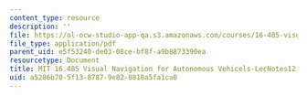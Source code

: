 ```yaml
---
content_type: resource
description: ''
file: https://ol-ocw-studio-app-qa.s3.amazonaws.com/courses/16-485-visual-navigation-for-autonomous-vehicles-vnav-fall-2020/a5286b705f1387879e828818a5fa1ca0_MIT16_485F20_lec12notes.pdf
file_type: application/pdf
parent_uid: e5f53240-de03-08ce-bf8f-a9b8873390ea
resourcetype: Document
title: MIT 16.485 Visual Navigation for Autonomous Vehicels-LecNotes12
uid: a5286b70-5f13-8787-9e82-8818a5fa1ca0
---
```

